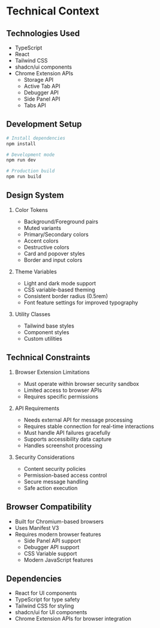# Technical Context

## Technologies Used
- TypeScript
- React
- Tailwind CSS
- shadcn/ui components
- Chrome Extension APIs
  - Storage API
  - Active Tab API
  - Debugger API
  - Side Panel API
  - Tabs API

## Development Setup
```bash
# Install dependencies
npm install

# Development mode
npm run dev

# Production build
npm run build
```

## Design System
1. Color Tokens
   - Background/Foreground pairs
   - Muted variants
   - Primary/Secondary colors
   - Accent colors
   - Destructive colors
   - Card and popover styles
   - Border and input colors

2. Theme Variables
   - Light and dark mode support
   - CSS variable-based theming
   - Consistent border radius (0.5rem)
   - Font feature settings for improved typography

3. Utility Classes
   - Tailwind base styles
   - Component styles
   - Custom utilities

## Technical Constraints
1. Browser Extension Limitations
   - Must operate within browser security sandbox
   - Limited access to browser APIs
   - Requires specific permissions

2. API Requirements
   - Needs external API for message processing
   - Requires stable connection for real-time interactions
   - Must handle API failures gracefully
   - Supports accessibility data capture
   - Handles screenshot processing

3. Security Considerations
   - Content security policies
   - Permission-based access control
   - Secure message handling
   - Safe action execution

## Browser Compatibility
- Built for Chromium-based browsers
- Uses Manifest V3
- Requires modern browser features
  - Side Panel API support
  - Debugger API support
  - CSS Variable support
  - Modern JavaScript features

## Dependencies
- React for UI components
- TypeScript for type safety
- Tailwind CSS for styling
- shadcn/ui for UI components
- Chrome Extension APIs for browser integration